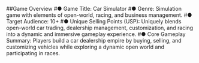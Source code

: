 ##Game Overview
#● Game Title:
        Car Simulator
#● Genre: 
        Simulation game with elements of open-world, racing, and business management.
#● Target Audience: 
        10+
#● Unique Selling Points (USP):
        Uniquely blends open-world car trading, dealership management, customization, and racing into a dynamic and immersive gameplay experience.
#● Core Gameplay Summary:
        Players build a car dealership empire by buying, selling, and customizing vehicles while exploring a dynamic open world and participating in races.
